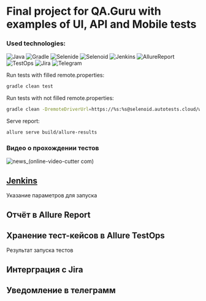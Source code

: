 # Final project for QA.Guru with examples of UI, API and Mobile tests 


### Used technologies:

![Java](https://user-images.githubusercontent.com/52957959/136703369-49c177b4-4d36-4fef-9b37-e14684928b97.png)
![Gradle](https://user-images.githubusercontent.com/52957959/136703385-c49eb8a2-e280-45cd-adfa-3578de827ee0.png)
![Selenide](https://user-images.githubusercontent.com/52957959/136703397-d892d3dc-d394-4e81-9a5b-79ed76871110.png)
![Selenoid](https://user-images.githubusercontent.com/52957959/136703399-ca897221-bf6e-4a52-b276-d5f6ba7fb42c.png)
![Jenkins](https://user-images.githubusercontent.com/52957959/136703405-18cc48a6-0040-4ccb-8478-0761e620351a.png)
![AllureReport](https://user-images.githubusercontent.com/52957959/136703410-86350964-f2ff-45b5-b87b-72859303ca87.png)
![TestOps](https://user-images.githubusercontent.com/52957959/136703412-6a6ca040-554c-4b4d-bae6-d04c4d1d8b82.png)
![Jira](https://user-images.githubusercontent.com/52957959/136703413-c4a3954f-6643-48ff-acdf-9f8be940688e.png)
![Telegram](https://user-images.githubusercontent.com/52957959/136703423-3c828863-bbb1-4346-a7e8-fd5400822de8.png)



Run tests with filled remote.properties:
```bash
gradle clean test
```

Run tests with not filled remote.properties:
```bash
gradle clean -DremoteDriverUrl=https://%s:%s@selenoid.autotests.cloud/wd/hub/ -DvideoStorage=https://selenoid.autotests.cloud/video/ -Dthreads=1 test
```

Serve report:
```bash
allure serve build/allure-results
```



### Видео о прохождении тестов

![news_(online-video-cutter com)](https://user-images.githubusercontent.com/52957959/136703815-122ea0e9-cfd1-4c80-88a3-ca65b96686ac.gif)


## [Jenkins](https://jenkins.autotests.cloud/job/rassadina_diplom/)

Указание параметров для запуска



## Отчёт в Allure Report


## Хранение тест-кейсов в Allure TestOps

Результат запуска тестов


## Интерграция с Jira


## Уведомление в телеграмм
